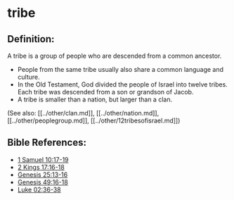 # tribe #

## Definition: ##

A tribe is a group of people who are descended from a common ancestor. 

* People from the same tribe usually also share a common language and culture.
* In the Old Testament, God divided the people of Israel into twelve tribes. Each tribe was descended from a son or grandson of Jacob.
* A tribe is smaller than a nation, but larger than a clan.

(See also: [[../other/clan.md]], [[../other/nation.md]], [[../other/peoplegroup.md]], [[../other/12tribesofisrael.md]])

## Bible References: ##

* [1 Samuel 10:17-19](en/tn/1sa/help/10/17)
* [2 Kings 17:16-18](en/tn/2ki/help/17/16)
* [Genesis 25:13-16](en/tn/gen/help/25/13)
* [Genesis 49:16-18](en/tn/gen/help/49/16)
* [Luke 02:36-38](en/tn/luk/help/02/36)